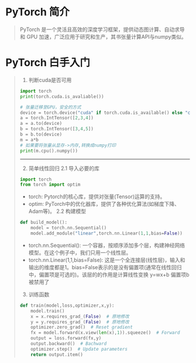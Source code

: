 # PyTorch 简介
> PyTorch 是一个灵活且高效的深度学习框架，提供动态图计算、自动求导 和 GPU 加速，广泛应用于研究和生产，其书张量计算API与numpy类似。
# PyTorch 白手入门
> 1. 判断cuda是否可用
> ```Python
> import torch
> print(torch.cuda.is_avaliable())
>
> # 张量迁移至GPU，安全的方式
> device = torch.device("cuda" if torch.cuda.is_available() else "cpu")
> a = torch.IntTensor([2,3,4])
> a = a.to(device)
> b = torch.IntTensor([3,4,5])
> b = b.to(device)
> m = a*b
> # 如果要将张量从显存->内存,转换成numpy打印
> print(m.cpu().numpy())
> ```
> ---
> 2. 简单线性回归
> 2.1 导入必要的库
> ```Python
> import torch
> from torch import optim
> ```
> * torch: Pytorch的核心库，提供对张量(Tensor)运算的支持。
> * optim: PyTorch中的优化器库，提供了各种优化算法(如梯度下降、Adam等)。
> 2.2 构建模型
> ```Python
> def build_model():
>     model = torch.nn.Sequential()
>     model.add_module("linear",torch.nn.Linear(1,1,bias=False))
> ```
> * torch.nn.Sequential(): 一个容器，按顺序添加多个层，构建神经网络模型。在这个例子中，我们只用一个线性层。
> * torch.nn.Linear(1,1,bias=False): 这是一个全连接层(线性层)，输入和输出的维度都是1。bias=False表示的是没有偏置项(通常在线性回归中，偏置项是可选的)。该层的的作用是计算线性变换 y=wx+b 偏置项b被禁用了
> 3. 训练函数
> ```Python
> def train(model,loss,optimizer,x,y):
>     model.train()
>     x = x.requires_grad_(False)  # 原地修改
>     y = y.requires_grad_(False)  # 原地修改
>     optimizer.zero_grad()  # Reset gradient
>     fx = model.forward(x.view(len(x),1)).squeeze()  # Forward
>     output = loss.forward(fx,y)
>     output.backward()  # Bachward
>     optimizer.step()  # Update parameters
>     return output.item()
> ```

